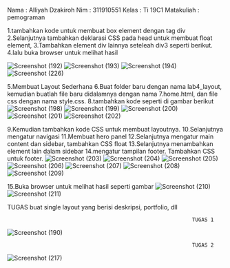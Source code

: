 Nama  : Alliyah Dzakiroh
Nim   : 311910551
Kelas : Ti 19C1
Matakuliah : pemograman


1.tambahkan kode untuk membuat box element dengan tag div
2.Selanjutnya tambahkan deklarasi CSS pada head untuk membuat float element,
3.Tambahkan element div lainnya seteleah div3 seperti berikut.
4.lalu buka browser untuk melihat hasil

![Screenshot (192)](https://user-images.githubusercontent.com/56861575/115943459-4907b600-a4da-11eb-8698-ce3c638d44b9.png)
![Screenshot (193)](https://user-images.githubusercontent.com/56861575/115943463-4efd9700-a4da-11eb-8031-57230d56127d.png)
![Screenshot (194)](https://user-images.githubusercontent.com/56861575/115943469-5755d200-a4da-11eb-8a8f-11b3155d55e3.png)
![Screenshot (226)](https://user-images.githubusercontent.com/56861575/115946283-57f66480-a4ea-11eb-81d0-451a2bc2018d.png)



5.Membuat Layout Sederhana
6.Buat folder baru dengan nama lab4_layout, kemudian buatlah file baru didalamnya dengan nama 
7.home.html, dan file css dengan nama style.css.
8.tambahkan kode seperti di gambar berikut
![Screenshot (198)](https://user-images.githubusercontent.com/56861575/115943692-ae0fdb80-a4db-11eb-9c08-969a6f5c32c8.png)
![Screenshot (199)](https://user-images.githubusercontent.com/56861575/115943811-43ab6b00-a4dc-11eb-82ba-fda7d2c7b286.png)
![Screenshot (200)](https://user-images.githubusercontent.com/56861575/115943812-47d78880-a4dc-11eb-89f3-8bdeb0277534.png)
![Screenshot (201)](https://user-images.githubusercontent.com/56861575/115943821-59209500-a4dc-11eb-84b1-5dad3c258c4e.png)
![Screenshot (202)](https://user-images.githubusercontent.com/56861575/115943988-60946e00-a4dd-11eb-9415-11cadc8cb8be.png)



9.Kemudian tambahkan kode CSS untuk membuat layoutnya.
10.Selanjutnya mengatur navigasi
11.Membuat hero panel
12.Selanjutnya mengatur main content dan sidebar, tambahkan CSS float
13.Selanjutnya menambahkan element lain dalam sidebar
14.mengatur tampilan footer. Tambahkan CSS untuk footer.
![Screenshot (203)](https://user-images.githubusercontent.com/56861575/115944043-c3860500-a4dd-11eb-8005-a666f9a0d5ee.png)
![Screenshot (204)](https://user-images.githubusercontent.com/56861575/115944048-ca147c80-a4dd-11eb-9bfd-4b2573adbe40.png)
![Screenshot (205)](https://user-images.githubusercontent.com/56861575/115944057-d39de480-a4dd-11eb-863d-c566fc85d35a.png)
![Screenshot (206)](https://user-images.githubusercontent.com/56861575/115944059-d8629880-a4dd-11eb-8ff9-7f6629fb6623.png)
![Screenshot (207)](https://user-images.githubusercontent.com/56861575/115944113-11027200-a4de-11eb-9870-5b2e1880e5e8.png)
![Screenshot (208)](https://user-images.githubusercontent.com/56861575/115944123-165fbc80-a4de-11eb-855e-1dc3fde413ca.png)
![Screenshot (209)](https://user-images.githubusercontent.com/56861575/115944130-1bbd0700-a4de-11eb-9442-dab7c3e88475.png)
 
 
 15.Buka browser untuk melihat hasil seperti gambar
 ![Screenshot (210)](https://user-images.githubusercontent.com/56861575/115944165-5161f000-a4de-11eb-8ee6-1e54284ad70d.png)
![Screenshot (211)](https://user-images.githubusercontent.com/56861575/115944167-558e0d80-a4de-11eb-83a0-57853fda2fb0.png)


 TUGAS 
 buat single layout yang berisi deskripsi, portfolio, dll
                                                                
                                                                TUGAS 1
 ![Screenshot (190)](https://user-images.githubusercontent.com/56861575/115944209-98e87c00-a4de-11eb-89d7-2b3cb85f1986.png)
                                    
                                                                TUGAS 2
 ![Screenshot (217)](https://user-images.githubusercontent.com/56861575/115945177-aacd1d80-a4e4-11eb-99fe-beffb291df90.png)


 













